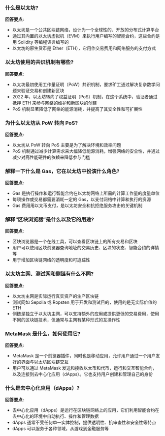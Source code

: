 ### 什么是以太坊?

**回答要点:**

-   以太坊是一个公共区块链网络，设计为一个全球性的、开放的分布式计算平台
-   通过其内置的以太坊虚拟机（EVM）来执行用户编写的智能合约，这些合约是用 Solidity 等编程语言编写的
-   以太坊的原生货币是 Ether（ETH），它用作交易费用和网络服务的支付方式


### 以太坊使用的共识机制有哪些?

**回答要点:**

-   以太坊最初使用工作量证明（PoW）共识机制，要求矿工通过解决复杂数学问题来验证交易和创建新区块
-   2022 年，以太坊转向了权益证明（PoS）机制，在这个系统中，验证者通过抵押 ETH 来参与网络的维护和新区块的创建
-   PoS 机制显著降低了网络的能源消耗，并提高了其安全性和可扩展性


### 为什么以太坊从 PoW 转向 PoS?

**回答要点:**

-   以太坊从 PoW 转向 PoS 主要是为了解决环境和效率问题
-   PoS 机制通过减少计算需求来大幅降低能源消耗，增强网络的安全性，并通过减少对高性能硬件的依赖来降低参与门槛


### 解释一下什么是 Gas，它在以太坊中扮演什么角色?

**回答要点:**

-   Gas 是执行操作和运行智能合约在以太坊网络上所需的计算工作量的度量单位
-   每项操作或交易都需要消耗一定的 Gas，以支付网络中计算和执行的资源
-   Gas 费用用以太币支付，是以太坊安全和抗拒绝服务攻击的关键机制


### 解释“区块浏览器”是什么以及它的用途?

**回答要点:**

-   区块浏览器是一个在线工具，可以查看区块链上的所有交易和区块
-   用户可以使用区块浏览器查询地址的交易历史、区块的状态、智能合约的详情等
-   用于增加区块链网络的透明度和可追踪性


### 以太坊主网、测试网和侧链有什么不同?

**回答要点:**

-   以太坊主网是实际运行真实资产的生产区块链
-   测试网如 Sepolia 或 Ropsten 用于开发和测试目的，使用的是无实际价值的 ETH
-   侧链是独立于以太坊主网，可以支持额外的应用或提供更低的交易费用，使用不同的区块链技术，但通常与主网有某种形式的互操作性


### MetaMask 是什么，如何使用它?

**回答要点:**

-   MetaMask 是一个浏览器插件，同时也是移动应用，允许用户通过一个用户友好的界面与以太坊区块链交互
-   用户可以通过 MetaMask 发送和接收以太币和代币，运行和交互智能合约，以及连接到去中心化应用（dApps）。它也支持用户创建和管理自己的身份


### 什么是去中心化应用（dApps）?

**回答要点:**

-   去中心化应用（dApps）是运行在区块链网络上的应用，它们利用智能合约在去中心化的环境中自动执行、操作和管理数据
-   dApps 通常不受任何单一实体控制，提供透明性、抗审查性和安全性等特点
-   dApps 可以服务于各种领域，从游戏到金融服务等